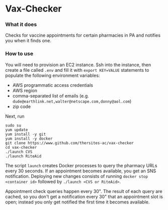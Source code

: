 # Vax-Checker

### What it does
Checks for vaccine appointments for certain pharmacies in PA and notifies you when it finds one.

### How to use
You will need to provision an EC2 instance. Ssh into the instance, then create a file called `.env` and fill it with `export KEY=VALUE` statements to populate the following environment variables:
  * AWS programmatic access credentials
  * AWS region
  * comma-separated list of emails (e.g. `dude@earthlink.net,walter@netscape.com,donny@aol.com`)
  * zip code

Next, run

    sudo su
    yum update
    yum install -y git 
    yum install -y docker
    git clone https://www.github.com/thersites-ac/vax-checker
    cd vax-checker
    ./launch CVS 
    ./launch RiteAid

The script `launch` creates Docker processes to query the pharmacy URLs every 30 seconds. If an appointment becomes available, you get an SNS notification. Deploying new changes consists of running `docker stop <container id>` followed by `./launch <CVS or RiteAid>`.

Appointment check queries happen every 30". The result of each query are cached, so you don't get a notification every 30" that an appointment slot is open; instead you only get notified the first time it becomes available.
